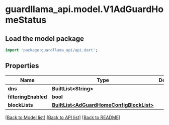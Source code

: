 # guardllama_api.model.V1AdGuardHomeStatus

## Load the model package
```dart
import 'package:guardllama_api/api.dart';
```

## Properties
Name | Type | Description | Notes
------------ | ------------- | ------------- | -------------
**dns** | **BuiltList&lt;String&gt;** |  | [optional] 
**filteringEnabled** | **bool** |  | [optional] 
**blockLists** | [**BuiltList&lt;AdGuardHomeConfigBlockList&gt;**](AdGuardHomeConfigBlockList.md) |  | [optional] 

[[Back to Model list]](../README.md#documentation-for-models) [[Back to API list]](../README.md#documentation-for-api-endpoints) [[Back to README]](../README.md)


